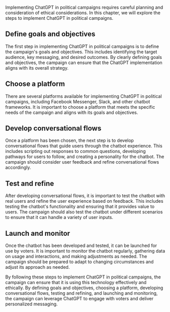
Implementing ChatGPT in political campaigns requires careful planning and consideration of ethical considerations. In this chapter, we will explore the steps to implement ChatGPT in political campaigns.

Define goals and objectives
---------------------------

The first step in implementing ChatGPT in political campaigns is to define the campaign's goals and objectives. This includes identifying the target audience, key messaging, and desired outcomes. By clearly defining goals and objectives, the campaign can ensure that the ChatGPT implementation aligns with its overall strategy.

Choose a platform
-----------------

There are several platforms available for implementing ChatGPT in political campaigns, including Facebook Messenger, Slack, and other chatbot frameworks. It is important to choose a platform that meets the specific needs of the campaign and aligns with its goals and objectives.

Develop conversational flows
----------------------------

Once a platform has been chosen, the next step is to develop conversational flows that guide users through the chatbot experience. This includes scripting out responses to common questions, developing pathways for users to follow, and creating a personality for the chatbot. The campaign should consider user feedback and refine conversational flows accordingly.

Test and refine
---------------

After developing conversational flows, it is important to test the chatbot with real users and refine the user experience based on feedback. This includes testing the chatbot's functionality and ensuring that it provides value to users. The campaign should also test the chatbot under different scenarios to ensure that it can handle a variety of user inputs.

Launch and monitor
------------------

Once the chatbot has been developed and tested, it can be launched for use by voters. It is important to monitor the chatbot regularly, gathering data on usage and interactions, and making adjustments as needed. The campaign should be prepared to adapt to changing circumstances and adjust its approach as needed.

By following these steps to implement ChatGPT in political campaigns, the campaign can ensure that it is using this technology effectively and ethically. By defining goals and objectives, choosing a platform, developing conversational flows, testing and refining, and launching and monitoring, the campaign can leverage ChatGPT to engage with voters and deliver personalized messaging.
